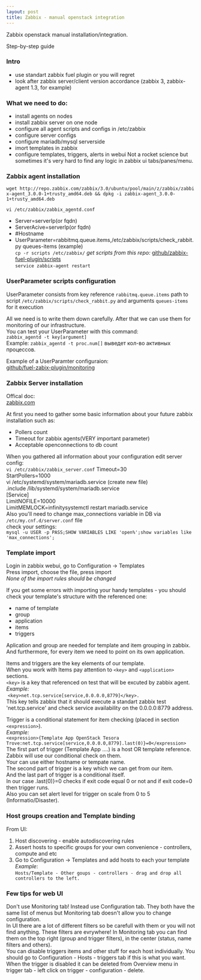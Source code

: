 ```yaml
---
layout: post
title: Zabbix - manual openstack integration
---
```

Zabbix openstack manual installation/integration.

Step-by-step guide
### Intro

- use standart zabbix fuel plugin or you will regret
- look after zabbix server/client version accordance (zabbix 3, zabbix-agent 1.3, for example)

### What we need to do:
- install agents on nodes
- install zabbix server on one node
- configure all agent scripts and configs in /etc/zabbix
- configure server configs
- configure mariadb/mysql serverside
- imort templates in zabbix
- configure templates, triggers, alerts in webui
Not a rocket science but sometimes it's very hard to find any logic in zabbix ui tabs/panes/menu.

### Zabbix agent installation

``wget http://repo.zabbix.com/zabbix/3.0/ubuntu/pool/main/z/zabbix/zabbix-agent_3.0.0-1+trusty_amd64.deb && dpkg -i zabbix-agent_3.0.0-1+trusty_amd64.deb``

``vi /etc/zabbix/zabbix_agentd.conf``
- Server=serverIp(or fqdn)  
- ServerAcive=serverIp(or fqdn)  
- #Hostname  
- UserParameter=rabbitmq.queue.items,/etc/zabbix/scripts/check_rabbit.py queues-items (example)  
``cp -r scripts /etc/zabbix/``
_get scripts from this repo:_   [github/zabbix-fuel-plugin/scripts](https://github.com/openstack/fuel-plugin-external-zabbix/tree/master/deployment_scripts/puppet/modules/plugin_zabbix/files/scripts)    
``service zabbix-agent restart``

### UserParameter scripts configuration

UserParameter consists from key reference ``rabbitmq.queue.items`` path to script ``/etc/zabbix/scripts/check_rabbit.py`` and arguments ``queues-items`` for it execution  

All we need is to write them down carefully. After that we can use them for monitoring of our infrastructure.  
You can test your UserParameter with this command:  
``zabbix_agentd -t key[argument]``   
Example:
``zabbix_agentd -t proc.num[]``
 выведет кол-во активных процессов.

Example of a UserParamter configuraion:  
[github/fuel-zabix-plugin/monitoring](https://github.com/openstack/fuel-plugin-external-zabbix/tree/master/deployment_scripts/puppet/modules/plugin_zabbix/manifests/monitoring)

### Zabbix Server installation
Offical doc:  
[zabbix.com](https://www.zabbix.com/documentation/3.0/ru/manual/installation/install_from_packages)

At first you need to gather some basic information about your future zabbix installation such as:  
- Pollers count  
- Timeout for zabbix agents(VERY important parameter)
- Acceptable openconnections to db count  

When you gathered all information about your configuration edit server config:  
``vi /etc/zabbix/zabbix_server.conf``
Timeout=30  
StartPollers=1000  
vi /etc/systemd/system/mariadb.service (create new file)  
.include /lib/systemd/system/mariadb.service  
[Service]  
LimitNOFILE=10000  
LimitMEMLOCK=infinitysystemctl restart mariadb.service  
Also you'll need to change max_connections variable in DB via ``/etc/my.cnf.d/server.conf`` file  
check your settings:  
``mysql -u USER -p PASS;SHOW VARIABLES LIKE 'open%';show variables like 'max_connections';``  


### Template import
Login in zabbix webui, go to Configuration -> Templates  
Press import, choose the file, press import  
*None of the import rules should be changed*  

If you get some errors with importing your handy templates - you should check your template's structure with the referenced one:  
- name of template  
- group  
- application  
- items  
- triggers  

Aplication and group are needed for template and item grouping in zabbix. And furthermore, for every item we need to point on its own application.  

Items and triggers are the key elements of our template.  
When you work with Items pay attention to ``<key>`` and ``<application>`` sections.    
``<key>`` is a key that referenced on test that will be excuted by zabbix agent.  
_Example:_  
 ``<key>net.tcp.service[service,0.0.0.0,8779]</key>.``  
This key tells zabbix that it should execute a standart zabbix test 'net.tcp.service' and check service availability on the 0.0.0.0:8779 address.  

Trigger is a conditional statement for item checking (placed in section ``<expression>``).  
_Example:_  
``<expression>{Template App OpenStack Tesora Trove:net.tcp.service[service,0.0.0.0,8779].last(0)}=0</expression>``  
The first part of trigger (Template App ....) is a host OR template reference. Zabbix will use our conditional check on them.  
Your can use either hostname or tempate name.  
The second part of  trigger is a key which we can get from our item.  
And the last part of trigger is a conditional itself.  
In our case .last(0)}=0 checks if exit code equal 0 or not and if exit code=0 then trigger runs.  
Also you can set alert level for trigger on scale from 0 to 5 (Informatio/Disaster).  

### Host groups creation and Template binding
From UI:  

1. Host discovering - enable autodiscovering rules  
2. Assert hosts to specific groups for your own convenience - controllers, compute and etc  
3. Go to Configuration -> Templates and add hosts to each your template  
_Example_:  
``Hosts/Template - Other goups - controllers - drag and drop all controllers to the left.``  

### Few tips for web UI

Don't use Monitoring tab! Instead use Configuration tab. They both have the same list of menus but Monitoring tab doesn't allow you to change configuration.  
In UI there are a lot of different filters so be carefull with them or you will not find anything. These filters are evrywhere! In Monitoring tab you can find them on the top right (group and trigger filters), in the center (status, name filters and others).  
You can disable triggers items and other stuff for each host individually. You should go to Configuration - Hosts - triggers tab if this is what you want. When the trigger is disabled it can be deleted from Overview menu in trigger tab - left click on trigger - configuration - delete.

